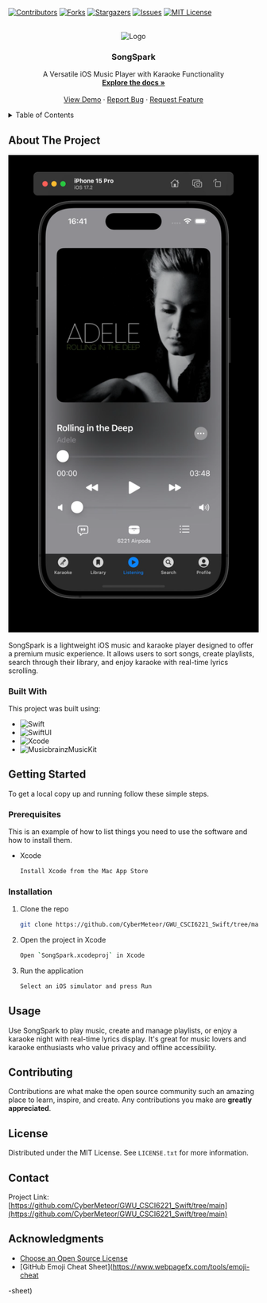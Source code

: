 
<a name="readme-top"></a>
[![Contributors][contributors-shield]][contributors-url]
[![Forks][forks-shield]][forks-url]
[![Stargazers][stars-shield]][stars-url]
[![Issues][issues-shield]][issues-url]
[![MIT License][license-shield]][license-url]

<!-- PROJECT LOGO -->
<br />
<div align="center">
  <img src="images/logo.png" alt="Logo" width="80" height="80">

  <h3 align="center">SongSpark</h3>

  <p align="center">
    A Versatile iOS Music Player with Karaoke Functionality
    <br />
    <a href="https://github.com/CyberMeteor/GWU_CSCI6221_Swift/tree/main"><strong>Explore the docs »</strong></a>
    <br />
    <br />
    <a href="https://github.com/CyberMeteor/GWU_CSCI6221_Swift/tree/main">View Demo</a>
    ·
    <a href="https://github.com/CyberMeteor/GWU_CSCI6221_Swift/issues/new?labels=bug&template=bug-report---.md">Report Bug</a>
    ·
    <a href="https://github.com/CyberMeteor/GWU_CSCI6221_Swift/issues/new?labels=enhancement&template=feature-request---.md">Request Feature</a>
  </p>
</div>

<!-- TABLE OF CONTENTS -->
<details>
  <summary>Table of Contents</summary>
  <ol>
    <li>
      <a href="#about-the-project">About The Project</a>
      <ul>
        <li><a href="#built-with">Built With</a></li>
      </ul>
    </li>
    <li>
      <a href="#getting-started">Getting Started</a>
      <ul>
        <li><a href="#prerequisites">Prerequisites</a></li>
        <li><a href="#installation">Installation</a></li>
      </ul>
    </li>
    <li><a href="#usage">Usage</a></li>
    <li><a href="#contributing">Contributing</a></li>
    <li><a href="#license">License</a></li>
    <li><a href="#contact">Contact</a></li>
    <li><a href="#acknowledgments">Acknowledgments</a></li>
  </ol>
</details>

## About The Project

[![SongSpark Screen Shot][product-screenshot]](https://example.com)

SongSpark is a lightweight iOS music and karaoke player designed to offer a premium music experience. It allows users to sort songs, create playlists, search through their library, and enjoy karaoke with real-time lyrics scrolling.

### Built With

This project was built using:
* ![Swift][Swift-url]
* ![SwiftUI][SwiftUI-url]
* ![Xcode][Xcode-url]
* ![MusicbrainzMusicKit][MusicKit-url]

## Getting Started

To get a local copy up and running follow these simple steps.

### Prerequisites

This is an example of how to list things you need to use the software and how to install them.
* Xcode
  ```sh
  Install Xcode from the Mac App Store
  ```

### Installation

1. Clone the repo
   ```sh
   git clone https://github.com/CyberMeteor/GWU_CSCI6221_Swift/tree/main.git
   ```
2. Open the project in Xcode
   ```sh
   Open `SongSpark.xcodeproj` in Xcode
   ```
3. Run the application
   ```sh
   Select an iOS simulator and press Run
   ```

## Usage

Use SongSpark to play music, create and manage playlists, or enjoy a karaoke night with real-time lyrics display. It's great for music lovers and karaoke enthusiasts who value privacy and offline accessibility.

## Contributing

Contributions are what make the open source community such an amazing place to learn, inspire, and create. Any contributions you make are **greatly appreciated**.

## License

Distributed under the MIT License. See `LICENSE.txt` for more information.

## Contact

Project Link: [https://github.com/CyberMeteor/GWU_CSCI6221_Swift/tree/main](https://github.com/CyberMeteor/GWU_CSCI6221_Swift/tree/main)

<!-- ACKNOWLEDGMENTS -->
## Acknowledgments

* [Choose an Open Source License](https://choosealicense.com)
* [GitHub Emoji Cheat Sheet](https://www.webpagefx.com/tools/emoji-cheat

-sheet)

<!-- MARKDOWN LINKS & IMAGES -->
<!-- https://www.markdownguide.org/basic-syntax/#reference-style-links -->
[contributors-shield]: https://img.shields.io/github/contributors/othneildrew/Best-README-Template.svg?style=for-the-badge
[contributors-url]: https://github.com/othneildrew/Best-README-Template/graphs/contributors
[forks-shield]: https://img.shields.io/github/forks/othneildrew/Best-README-Template.svg?style=for-the-badge
[forks-url]: https://github.com/othneildrew/Best-README-Template/network/members
[stars-shield]: https://img.shields.io/github/stars/othneildrew/Best-README-Template.svg?style=for-the-badge
[stars-url]: https://github.com/othneildrew/Best-README-Template/stargazers
[issues-shield]: https://img.shields.io/github/issues/othneildrew/Best-README-Template.svg?style=for-the-badge
[issues-url]: https://github.com/othneildrew/Best-README-Template/issues
[license-shield]: https://img.shields.io/github/license/othneildrew/Best-README-Template.svg?style=for-the-badge
[license-url]: https://github.com/othneildrew/Best-README-Template/blob/master/LICENSE.txt
[linkedin-shield]: https://img.shields.io/badge/-LinkedIn-black.svg?style=for-the-badge&logo=linkedin&colorB=555
[linkedin-url]: https://linkedin.com/in/othneildrew
[product-screenshot]: images/screenshot.png
[Swift-url]: https://img.shields.io/badge/Swift-F54A2A?style=for-the-badge&logo=swift&logoColor=white
[SwiftUI-url]: https://img.shields.io/badge/SwiftUI-0D101E?style=for-the-badge&logo=swift&logoColor=white
[Xcode-url]: https://img.shields.io/badge/Xcode-147EFB?style=for-the-badge&logo=xcode&logoColor=white
[MusicKit-url]: https://img.shields.io/badge/MusicKit-000000?style=for-the-badge&logo=apple&logoColor=white
